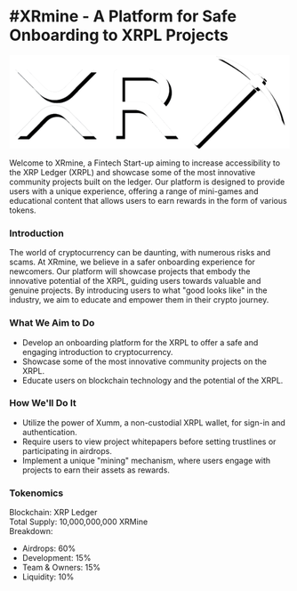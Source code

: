 <h1>#XRmine - A Platform for Safe Onboarding to XRPL Projects</h1>

<img src="/assets/images/XRmine.title.png">

Welcome to XRmine, a Fintech Start-up aiming to increase accessibility to the XRP Ledger (XRPL) and showcase some of the most innovative community projects built on the ledger. Our platform is designed to provide users with a unique experience, offering a range of mini-games and educational content that allows users to earn rewards in the form of various tokens.

<h3>Introduction</h3>

The world of cryptocurrency can be daunting, with numerous risks and scams. At XRmine, we believe in a safer onboarding experience for newcomers. Our platform will showcase projects that embody the innovative potential of the XRPL, guiding users towards valuable and genuine projects. By introducing users to what "good looks like" in the industry, we aim to educate and empower them in their crypto journey.

<h3>What We Aim to Do</h3>
<ul>
<li>Develop an onboarding platform for the XRPL to offer a safe and engaging introduction to cryptocurrency.</li>
<li>Showcase some of the most innovative community projects on the XRPL.</li>
<li>Educate users on blockchain technology and the potential of the XRPL.</li>
</ul>
<h3>How We'll Do It</h3>
<ul>
<li>Utilize the power of Xumm, a non-custodial XRPL wallet, for sign-in and authentication.</li>
<li>Require users to view project whitepapers before setting trustlines or participating in airdrops.</li>
<li>Implement a unique "mining" mechanism, where users engage with projects to earn their assets as rewards.</li>
</ul>
<h3>Tokenomics</h3>

Blockchain: XRP Ledger<br>
Total Supply: 10,000,000,000 XRMine<br>
Breakdown:<br>
<ul>
    <li>Airdrops: 60%</li>
    <li>Development: 15%</li>
    <li>Team & Owners: 15%</li>
    <li>Liquidity: 10%</li>
